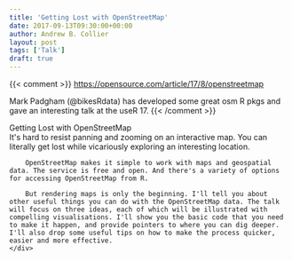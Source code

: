 ```yaml
---
title: 'Getting Lost with OpenStreetMap'
date: 2017-09-13T09:30:00+00:00
author: Andrew B. Collier
layout: post
tags: ['Talk']
draft: true
---
```


{{< comment >}}
https://opensource.com/article/17/8/openstreetmap

Mark Padgham (@bikesRdata) has developed some great osm R pkgs and gave an interesting talk at the useR 17.
{{< /comment >}}

<div class="talk">
	<div class="title">
	Getting Lost with OpenStreetMap
	</div>
	<div class="abstract">
		It's hard to resist panning and zooming on an interactive map. You can literally get lost while vicariously exploring an interesting location.

		OpenStreetMap makes it simple to work with maps and geospatial data. The service is free and open. And there's a variety of options for accessing OpenStreetMap from R.

		But rendering maps is only the beginning. I'll tell you about other useful things you can do with the OpenStreetMap data. The talk will focus on three ideas, each of which will be illustrated with compelling visualisations. I'll show you the basic code that you need to make it happen, and provide pointers to where you can dig deeper. I'll also drop some useful tips on how to make the process quicker, easier and more effective.
	</div>
</div>
